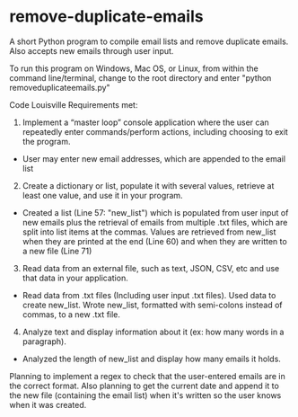 # remove-duplicate-emails
A short Python program to compile email lists and remove duplicate emails. Also accepts new emails through user input.

To run this program on Windows, Mac OS, or Linux, from within the command line/terminal, change to the root directory and enter "python removeduplicateemails.py"

Code Louisville Requirements met:
1) Implement a “master loop” console application where the user can repeatedly enter
commands/perform actions, including choosing to exit the program.
- User may enter new email addresses, which are appended to the email list

2) Create a dictionary or list, populate it with several values, retrieve at least one value, and
use it in your program.
- Created a list (Line 57: "new_list") which is populated from user input of new emails plus the retrieval of emails from multiple .txt files, which are split into list items at the commas. Values are retrieved from new_list when they are printed at the end (Line 60) and when they are written to a new file (Line 71)

3) Read data from an external file, such as text, JSON, CSV, etc and use that data in your
application.
- Read data from .txt files (Including user input .txt files). Used data to create new_list. Wrote new_list, formatted with semi-colons instead of commas, to a new .txt file.

4) Analyze text and display information about it (ex: how many words in a paragraph).
- Analyzed the length of new_list and display how many emails it holds.

Planning to implement a regex to check that the user-entered emails are in the correct format.
Also planning to get the current date and append it to the new file (containing the email list) when it's written so the user knows when it was created.